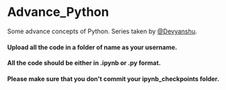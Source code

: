 # Advance_Python
Some advance concepts of Python. Series taken by [@Devyanshu](https://github.com/Devyanshu).

#### Upload all the code in a folder of name as your username.
#### All the code should be either in .ipynb or .py format.
#### Please make sure that you don't commit your ipynb_checkpoints folder.
